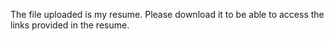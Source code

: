 The file uploaded is my resume. Please download it to be able to access the links provided in the resume.
